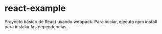 # react-example
Proyecto básico de React usando webpack.
Para iniciar, ejecuta npm install para instalar las dependencias.
